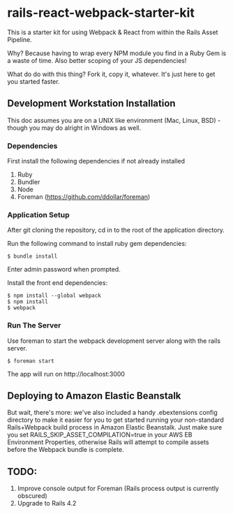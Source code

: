 rails-react-webpack-starter-kit
====================

This is a starter kit for using Webpack & React from within the Rails Asset Pipeline.

Why? Because having to wrap every NPM module you find in a Ruby Gem is a waste of time. Also better scoping of your JS dependencies!

What do do with this thing? Fork it, copy it, whatever. It's just here to get you started faster.

## Development Workstation Installation

This doc assumes you are on a UNIX like environment (Mac, Linux, BSD) - though you may do alright in Windows as well.


### Dependencies

First install the following dependencies if not already installed

1. Ruby 
2. Bundler
3. Node
4. Foreman (https://github.com/ddollar/foreman)

### Application Setup

After git cloning the repository, cd in to the root of the application directory.

Run the following command to install ruby gem dependencies:

```
$ bundle install
```

Enter admin password when prompted.

Install the front end dependencies:

```
$ npm install --global webpack 
$ npm install
$ webpack
``` 

### Run The Server

Use foreman to start the webpack development server along with the rails server.

```
$ foreman start
```

The app will run on http://localhost:3000

## Deploying to Amazon Elastic Beanstalk

But wait, there's more: we've also included a handy .ebextensions config directory to make it easier for you to get started running your non-standard Rails+Webpack build process in Amazon Elastic Beanstalk. Just make sure you set RAILS_SKIP_ASSET_COMPILATION=true in your AWS EB Environment Properties, otherwise Rails will attempt to compile assets before the Webpack bundle is complete. 

## TODO:

1. Improve console output for Foreman (Rails process output is currently obscured)
2. Upgrade to Rails 4.2

